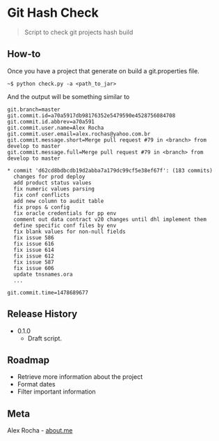 # Git Hash Check
>Script to check git projects hash build

## How-to

Once you have a project that generate on build a git.properties file.

```
~$ python check.py -a <path_to_jar>
```

And the output will be something similar to

```
git.branch=master
git.commit.id=a70a5917db98176352e5479590e4528756084708
git.commit.id.abbrev=a70a591
git.commit.user.name=Alex Rocha
git.commit.user.email=alex.rochas@yahoo.com.br
git.commit.message.short=Merge pull request #79 in <branch> from develop to master
git.commit.message.full=Merge pull request #79 in <branch> from develop to master

* commit 'd62cd8bdbcdb19d2abba7a179dc99cf5e38ef67f': (183 commits)
  changes for prod deploy
  add product status values
  fix numeric values parsing
  fix conf conflicts
  add new column to audit table
  fix props & config
  fix oracle credentials for pp env
  comment out data contract v20 changes until dhl implement them
  define specific conf files by env
  fix blank values for non-null fields
  fix issue 586
  fix issue 616
  fix issue 614
  fix issue 612
  fix issue 587
  fix issue 606
  update tnsnames.ora
  ...

git.commit.time=1478689677
```

## Release History

* 0.1.0
    * Draft script.

## Roadmap

  * Retrieve more information about the project
  * Format dates
  * Filter important information

## Meta

Alex Rocha - [about.me](http://about.me/alex.rochas)
